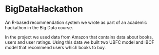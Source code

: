 # BigDataHackathon
An R-based recommendation system we wrote as part of an academic hackathon in the Big Data course.

In the project we used data from Amazon that contains data about books, users and user ratings. Using this data we built two UBFC model and IBCF model that recommend users which books to buy.
